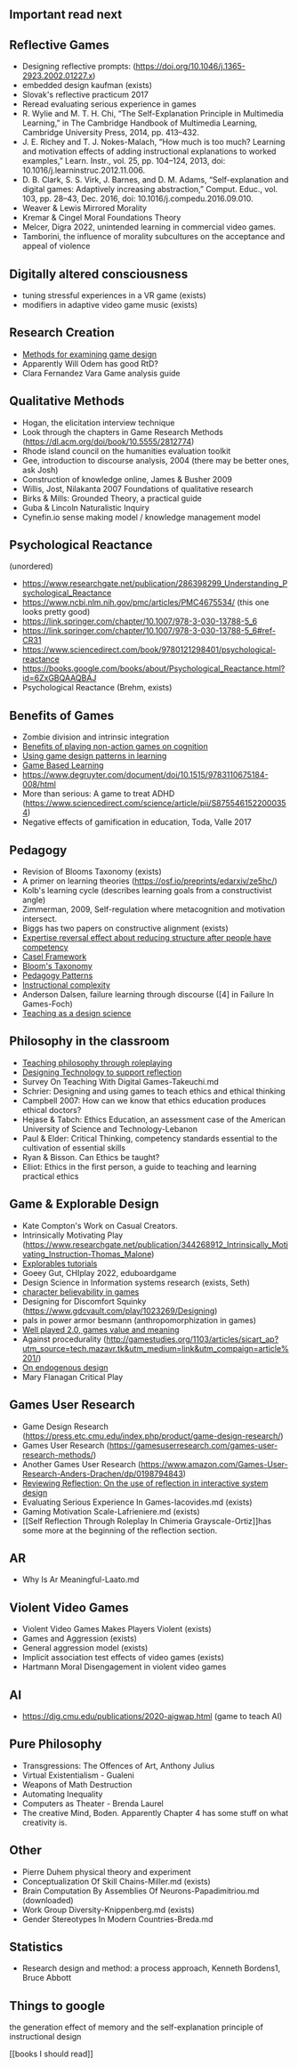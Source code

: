 Important read next
-------------------

Reflective Games
----------------

 - Designing reflective prompts: (https://doi.org/10.1046/j.1365-2923.2002.01227.x)
 - embedded design kaufman (exists)
 - Slovak's reflective practicum 2017
 - Reread evaluating serious experience in games
 - R. Wylie and M. T. H. Chi, “The Self-Explanation Principle in Multimedia Learning,” in The Cambridge Handbook of Multimedia Learning, Cambridge University Press, 2014, pp. 413–432.
 - J. E. Richey and T. J. Nokes-Malach, “How much is too much? Learning and motivation effects of adding instructional explanations to worked examples,” Learn. Instr., vol. 25, pp. 104–124, 2013, doi: 10.1016/j.learninstruc.2012.11.006.
 - D. B. Clark, S. S. Virk, J. Barnes, and D. M. Adams, “Self-explanation and digital games: Adaptively increasing abstraction,” Comput. Educ., vol. 103, pp. 28–43, Dec. 2016, doi: 10.1016/j.compedu.2016.09.010.
 - Weaver & Lewis Mirrored Morality
 - Kremar & Cingel Moral Foundations Theory
 - Melcer, Digra 2022, unintended learning in commercial video games.
 - Tamborini, the influence of morality subcultures on the acceptance and appeal of violence

Digitally altered consciousness
-------------------------------

 - tuning stressful experiences in a VR game (exists)
 - modifiers in adaptive video game music (exists)

Research Creation
-----------------

 - [Methods for examining game design](https://dl.acm.org/doi/10.1145/3235765.3235767)
 - Apparently Will Odem has good RtD?
 - Clara Fernandez Vara Game analysis guide

Qualitative Methods
-------------------

 - Hogan, the elicitation interview technique
 - Look through the chapters in Game Research Methods (https://dl.acm.org/doi/book/10.5555/2812774)
 - Rhode island council on the humanities evaluation toolkit
 - Gee, introduction to discourse analysis, 2004 (there may be better ones, ask Josh)
 - Construction of knowledge online, James & Busher 2009
 - Willis, Jost, Nilakanta 2007 Foundations of qualitative research
 - Birks & Mills: Grounded Theory, a practical guide
 - Guba & Lincoln Naturalistic Inquiry
 - Cynefin.io sense making model / knowledge management model

Psychological Reactance
-----------------------

(unordered)

 - https://www.researchgate.net/publication/286398299_Understanding_Psychological_Reactance
 - https://www.ncbi.nlm.nih.gov/pmc/articles/PMC4675534/ (this one looks pretty good)
 - https://link.springer.com/chapter/10.1007/978-3-030-13788-5_6
 - https://link.springer.com/chapter/10.1007/978-3-030-13788-5_6#ref-CR31
 - https://www.sciencedirect.com/book/9780121298401/psychological-reactance
 - https://books.google.com/books/about/Psychological_Reactance.html?id=6ZxGBQAAQBAJ
 - Psychological Reactance (Brehm, exists)

Benefits of Games
-----------------

 - Zombie division and intrinsic integration
 - [Benefits of playing non-action games on cognition](https://journals.plos.org/plosone/article?id=10.1371/journal.pone.0058546)
 - [Using game design patterns in learning](https://www.mdpi.com/2078-2489/12/10/393)
 - [Game Based Learning](https://www-jime.open.ac.uk/articles/10.5334/2004-8-oblinger/)
 - https://www.degruyter.com/document/doi/10.1515/9783110675184-008/html
 - More than serious: A game to treat ADHD (https://www.sciencedirect.com/science/article/pii/S8755461522000354)
 - Negative effects of gamification in education, Toda, Valle 2017

Pedagogy
--------

 - Revision of Blooms Taxonomy (exists)
 - A primer on learning theories (https://osf.io/preprints/edarxiv/ze5hc/)
 - Kolb's learning cycle (describes learning goals from a constructivist angle)
 - Zimmerman, 2009, Self-regulation where metacognition and motivation intersect.
 - Biggs has two papers on constructive alignment (exists)
 - [Expertise reversal effect about reducing structure after people have competency](https://doi.apa.org/doiLanding?doi=10.1037%2Fa0022243)
 - [Casel Framework](https://casel.org/fundamentals-of-sel/what-is-the-casel-framework/)
 - [Bloom's Taxonomy](https://www.tes.com/magazine/archive/pedagogy-focus-what-blooms-taxonomy#:~:text=Bloom%27s%20Taxonomy%20is%20one%20of,over%20from%20the%20one%20before)
 - [Pedagogy Patterns](http://oro.open.ac.uk/34138/)
 - [Instructional complexity](https://www.science.org/doi/abs/10.1126/science.1238056)
 - Anderson Dalsen, failure learning through discourse ([4] in Failure In Games-Foch)
 - [Teaching as a design science](https://www.taylorfrancis.com/books/mono/10.4324/9780203125083/teaching-design-science-diana-laurillard)

Philosophy in the classroom
---------------------------

 - [Teaching philosophy through roleplaying](https://philpapers.org/rec/JOYTPT-3)
 - [Designing Technology to support reflection](https://link.springer.com/article/10.1007/BF02299633)
 - Survey On Teaching With Digital Games-Takeuchi.md
 - Schrier: Designing and using games to teach ethics and ethical thinking
 - Campbell 2007: How can we know that ethics education produces ethical doctors?
 - Hejase & Tabch: Ethics Education, an assessment case of the American University of Science and Technology-Lebanon
 - Paul & Elder: Critical Thinking, competency standards essential to the cultivation of essential skills
 - Ryan & Bisson. Can Ethics be taught?
 - Elliot: Ethics in the first person, a guide to teaching and learning practical ethics

Game & Explorable Design
------------------------

 - Kate Compton's Work on Casual Creators.
 - Intrinsically Motivating Play (https://www.researchgate.net/publication/344268912_Intrinsically_Motivating_Instruction-Thomas_Malone)
 - [Explorables tutorials](https://explorabl.es/tutorials/)
 - Goeey Gut, CHIplay 2022, eduboardgame
 - Design Science in Information systems research (exists, Seth)
 - [character believability in games](https://loading.journals.publicknowledgeproject.org/loading/index.php/loading/article/view/42/51)
 - Designing for Discomfort Squinky (https://www.gdcvault.com/play/1023269/Designing)
 - pals in power armor besmann (anthropomorphization in games)
 - [Well played 2.0, games value and meaning](https://www.google.com/books/edition/Well_Played_3_0/wapFAwAAQBAJ?hl=en&gbpv=0)
 - Against procedurality (http://gamestudies.org/1103/articles/sicart_ap?utm_source=tech.mazavr.tk&utm_medium=link&utm_compaign=article%201/)
 - [On endogenous design](https://mitpress.mit.edu/9780262037808/resonant-games/)
 - Mary Flanagan Critical Play

Games User Research
-------------------

 - Game Design Research (https://press.etc.cmu.edu/index.php/product/game-design-research/)
 - Games User Research (https://gamesuserresearch.com/games-user-research-methods/)
 - Another Games User Research (https://www.amazon.com/Games-User-Research-Anders-Drachen/dp/0198794843)
 - [Reviewing Reflection: On the use of reflection in interactive system design](https://dl.acm.org/doi/10.1145/2598510.2598598)
 - Evaluating Serious Experience In Games-Iacovides.md (exists)
 - Gaming Motivation Scale-Lafrieniere.md (exists)
 - [[Self Reflection Through Roleplay In Chimeria Grayscale-Ortiz]]has some more at the beginning of the reflection section.

AR
----

 - Why Is Ar Meaningful-Laato.md

Violent Video Games
-------------------

 - Violent Video Games Makes Players Violent (exists)
 - Games and Aggression (exists)
 - General aggression model (exists)
 - Implicit association test effects of video games (exists)
 - Hartmann Moral Disengagement in violent video games

AI
----

 - https://dig.cmu.edu/publications/2020-aigwap.html (game to teach AI)

Pure Philosophy
---------------

 - Transgressions: The Offences of Art, Anthony Julius
 - Virtual Existentialism - Gualeni
 - Weapons of Math Destruction
 - Automating Inequality
 - Computers as Theater - Brenda Laurel
 - The creative Mind, Boden. Apparently Chapter 4 has some stuff on what creativity is. 

Other
-----

 - Pierre Duhem physical theory and experiment
 - Conceptualization Of Skill Chains-Miller.md (exists)
 - Brain Computation By Assemblies Of Neurons-Papadimitriou.md (downloaded)
 - Work Group Diversity-Knippenberg.md (exists)
 - Gender Stereotypes In Modern Countries-Breda.md

Statistics
----------

 - Research design and method: a process approach, Kenneth Bordens1, Bruce Abbott

Things to google
----------------

 the generation effect of memory and the self-explanation principle of instructional design

[[books I should read]]
